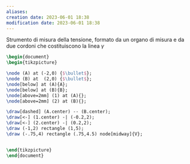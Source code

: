 ```yaml
---
aliases: 
creation date: 2023-06-01 18:38
modification date: 2023-06-01 18:38
---
```


Strumento di misura della tensione, formato da un organo di misura e da due cordoni che costituiscono la linea $\gamma$

```tikz
\begin{document}
\begin{tikzpicture}

\node (A) at (-2,0) {$\bullet$};
\node (B) at  (2,0) {$\bullet$};
\node[below] at (A){A};
\node[below] at (B){B};
\node[above=2mm] (1) at (A){};
\node[above=2mm] (2) at (B){};

\draw[dashed] (A.center) -- (B.center);
\draw[<-] (1.center) -| (-0.2,2);
\draw[<-] (2.center) -| (0.2,2);
\draw (-1,2) rectangle (1,5);
\draw (-.75,4) rectangle (.75,4.5) node[midway]{V};


\end{tikzpicture}
\end{document}
```
